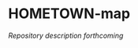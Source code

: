 # HOMETOWN-map

<!-- INSTRUCTOR COMMENT: I moved everything you had in README.md to a new index.html file. README files are primarily for documentation and describing your project. If you're creating a web page, it will your HTML will need to be in an HTML file. See the index.html file I created for additional comments. -->
*Repository description forthcoming*
